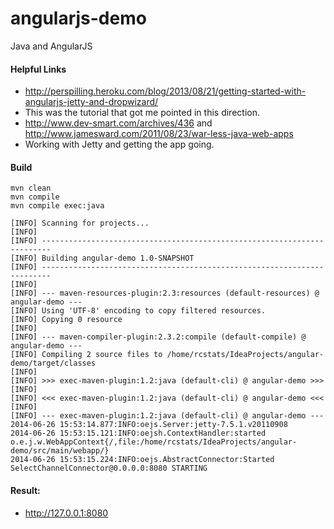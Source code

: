 angularjs-demo
===================

Java and AngularJS


#### Helpful Links
* http://perspilling.heroku.com/blog/2013/08/21/getting-started-with-angularjs-jetty-and-dropwizard/
 * This was the tutorial that got me pointed in this direction.
* http://www.dev-smart.com/archives/436 and http://www.jamesward.com/2011/08/23/war-less-java-web-apps
 * Working with Jetty and getting the app going.

#### Build
```
mvn clean
mvn compile
mvn compile exec:java
```

```
[INFO] Scanning for projects...
[INFO]
[INFO] ------------------------------------------------------------------------
[INFO] Building angular-demo 1.0-SNAPSHOT
[INFO] ------------------------------------------------------------------------
[INFO]
[INFO] --- maven-resources-plugin:2.3:resources (default-resources) @ angular-demo ---
[INFO] Using 'UTF-8' encoding to copy filtered resources.
[INFO] Copying 0 resource
[INFO]
[INFO] --- maven-compiler-plugin:2.3.2:compile (default-compile) @ angular-demo ---
[INFO] Compiling 2 source files to /home/rcstats/IdeaProjects/angular-demo/target/classes
[INFO]
[INFO] >>> exec-maven-plugin:1.2:java (default-cli) @ angular-demo >>>
[INFO]
[INFO] <<< exec-maven-plugin:1.2:java (default-cli) @ angular-demo <<<
[INFO]
[INFO] --- exec-maven-plugin:1.2:java (default-cli) @ angular-demo ---
2014-06-26 15:53:14.877:INFO:oejs.Server:jetty-7.5.1.v20110908
2014-06-26 15:53:15.121:INFO:oejsh.ContextHandler:started o.e.j.w.WebAppContext{/,file:/home/rcstats/IdeaProjects/angular-demo/src/main/webapp/}
2014-06-26 15:53:15.224:INFO:oejs.AbstractConnector:Started SelectChannelConnector@0.0.0.0:8080 STARTING
```

#### Result:
* http://127.0.0.1:8080
